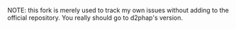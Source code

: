 NOTE: this fork is merely used to track my own issues without adding to the official repository.
You really should go to d2phap's version.

